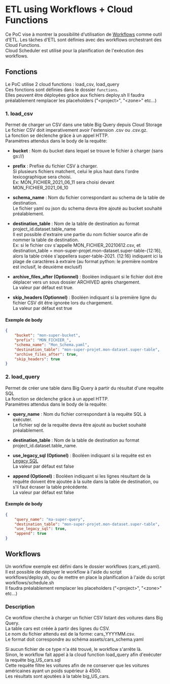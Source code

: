# ETL using Workflows + Cloud Functions
Ce PoC vise à montrer la possibilité d'utilisation de [Workflows](https://cloud.google.com/workflows/docs) comme outil d'ETL.
Les tâches d'ETL sont définies avec des workflows orchestrant des Cloud Functions.   
Cloud Scheduler est utilisé pour la planification de l'exécution des workflows.

## Fonctions
Le PoC utilise 2 cloud functions : load_csv, load_query   
Ces fonctions sont définies dans le dossier `functions`.   
Elles peuvent être déployées grâce aux fichiers deploy.sh
Il faudra préalablement remplacer les placeholders ("\<project>", "\<zone>" etc...)

### 1. load_csv
Permet de charger un CSV dans une table Big Query depuis Cloud Storage   
Le fichier CSV doit imperativement avoir l'extension .csv ou .csv.gz.   
La fonction se déclenche grâce à un appel HTTP.   
Paramètres attendus dans le body de la requête:
-  __bucket__ :
Nom du bucket dans lequel se trouve le fichier à charger (sans gs://)

- __prefix__ :
Prefixe du fichier CSV à charger.   
Si plusieurs fichiers matchent, celui le plus haut dans l'ordre lexicographique sera choisi.   
Ex: MON_FICHIER_2021_06_11 sera choisi devant MON_FICHIER_2021_06_10

- __schema_name__ :
Nom du fichier correspondant au schema de la table de destination.   
Le fichier yaml ou json du schema devra être ajouté au bucket souhaité préalablement.

- __destination_table__ :
Nom de la table de destination au format project_id.dataset.table_name   
Il est possible d'extraire une partie du nom fichier source afin de nommer la table de destination.   
Ex: si le fichier csv s'appelle MON_FICHIER_20210612.csv, et destination_table = mon-super-projet.mon-dataset.super-table-{12:16}, alors la table créée s'appellera super-table-2021. {12:16} indiquent ici la plage de caractères à extraire (au format python: le première nombre est inclusif, le deuxième exclusif)

- __archive_files_after (Optionnel)__ :
Booléen indiquant si le fichier doit être déplacer vers un sous dossier ARCHIVED après chargement.   
La valeur par défaut est true.

- __skip_headers (Optionnel)__ :
Booléen indiquant si la première ligne du fichier CSV dit être ignorée lors du chargement.   
La valeur par défaut est true

#### Exemple de body
``` json
{
    "bucket": "mon-super-bucket",
    "prefix": "MON_FICHIER_",
    "schema_name": "Mon_Schema.yaml",
    "destination_table": "mon-super-projet.mon-dataset.super-table",
    "archive_files_after": true,
    "skip_headers": true
}
```

### 2. load_query
Permet de créer une table dans Big Query à partir du résultat d'une requête SQL   
La fonction se déclenche grâce à un appel HTTP.   
Paramètres attendus dans le body de la requête:
- __query_name__ :
Nom du fichier correspondant à la requête SQL à exécuter.   
Le fichier sql de la requête devra être ajouté au bucket souhaité préalablement.

- __destination_table__ :
Nom de la table de destination au format project_id.dataset.table_name.

- __use_legacy_sql (Optionel)__ :
Booléen indiquant si la requête est en [Legacy SQL](https://cloud.google.com/bigquery/docs/reference/standard-sql/enabling-standard-sql)   
La valeur par défaut est false

- __append (Optionel)__ :
Booléen indiquant si les lignes résultant de la requête doivent être ajoutée à la suite dans la table de destination, ou s'il faut écraser la table précédente.   
La valeur par défaut est false

#### Exemple de body
``` json
{
    "query_name": "ma-super-query",
    "destination_table": "mon-super-projet.mon-dataset.super-table",
    "use_legacy_sql": true,
    "append": true
}
```

## Workflows
Un workflow exemple est défini dans le dossier workflows (cars_etl.yaml).   
Il est possible de déployer le workflow à l'aide du script workflows/deploy.sh, ou de mettre en place la planification à l'aide du script workflows/schedule.sh   
Il faudra préalablement remplacer les placeholders ("\<project>", "\<zone>" etc...)

### Description
Ce workflow cherche à charger un fichier CSV listant des voitures dans Big Query.   
La table cars est créée à partir des lignes du CSV.   
Le nom du fichier attendu est de la forme: cars_YYYYMM.csv.   
Le format doit correspondre au schéma assets/cars_schema.yaml

Si aucun fichier de ce type n'a été trouvé, le workflow s'arrête là.   
Sinon, le workflow fait appel à la cloud function load_query afin d'exécuter la requête big_US_cars.sql   
Cette requête filtre les voitures afin de ne conserver que les voitures américaines ayant un poids supérieur à 4500.   
Les résultats sont ajoutées à la table big_US_cars.
